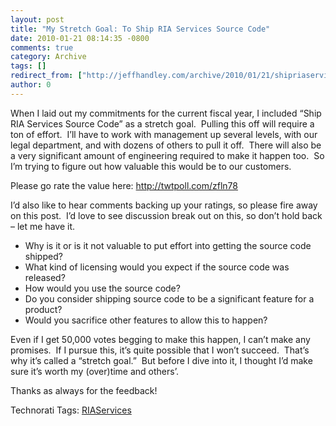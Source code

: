 ```yaml
---
layout: post
title: "My Stretch Goal: To Ship RIA Services Source Code"
date: 2010-01-21 08:14:35 -0800
comments: true
category: Archive
tags: []
redirect_from: ["http://jeffhandley.com/archive/2010/01/21/shipriaservicessourcecode"]
author: 0
---
```

<!-- more -->
<p>When I laid out my commitments for the current fiscal year, I included “Ship RIA Services Source Code” as a stretch goal.  Pulling this off will require a ton of effort.  I’ll have to work with management up several levels, with our legal department, and with dozens of others to pull it off.  There will also be a very significant amount of engineering required to make it happen too.  So I’m trying to figure out how valuable this would be to our customers.</p>  <p>Please go rate the value here: <a href="http://twtpoll.com/zfln78" target="_blank">http://twtpoll.com/zfln78</a></p>  <p>I’d also like to hear comments backing up your ratings, so please fire away on this post.  I’d love to see discussion break out on this, so don’t hold back – let me have it.</p>  <ul>   <li>Why is it or is it not valuable to put effort into getting the source code shipped?</li>    <li>What kind of licensing would you expect if the source code was released?</li>    <li>How would you use the source code?</li>    <li>Do you consider shipping source code to be a significant feature for a product?</li>    <li>Would you sacrifice other features to allow this to happen?</li> </ul>  <p>Even if I get 50,000 votes begging to make this happen, I can’t make any promises.  If I pursue this, it’s quite possible that I won’t succeed.  That’s why it’s called a “stretch goal.”  But before I dive into it, I thought I’d make sure it’s worth my (over)time and others’.</p>  <p>Thanks as always for the feedback!</p>  <div style="padding-bottom: 0px; margin: 0px; padding-left: 0px; padding-right: 0px; display: inline; float: none; padding-top: 0px" id="scid:0767317B-992E-4b12-91E0-4F059A8CECA8:1b225f03-fe5a-4f44-adb0-48996fa61f19" class="wlWriterEditableSmartContent">Technorati Tags: <a href="http://technorati.com/tags/RIAServices" rel="tag">RIAServices</a></div>

